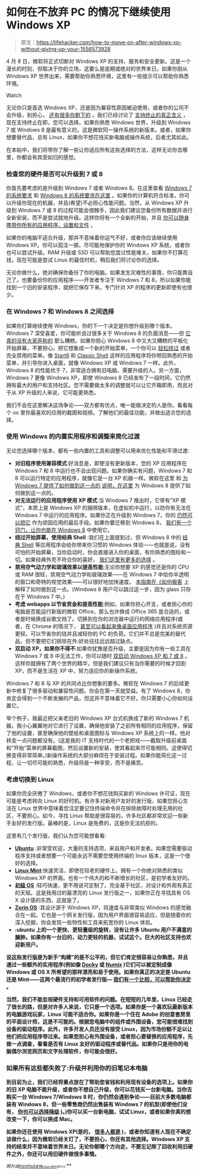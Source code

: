 # 如何在不放弃 PC 的情况下继续使用 Windows XP

> 原文：<https://lifehacker.com/how-to-move-on-after-windows-xp-without-giving-up-your-1556573928>

4 月 8 日，微软将正式切断对 Windows XP 的支持、服务和安全更新。这是一个漫长的时刻，但取决于你的立场，这要么是逾期或绝对的世界末日。如果你刚从 Windows XP 世界出来，需要帮助你熟悉环境，这里有一些提示可以帮助你熟悉环境。

Watch

无论你只是首选 Windows XP，还是因为兼容性原因被迫使用，或者你的公司不会升级，别担心， [还有很多你剩下的](http://techcrunch.com/2014/04/02/discontinued-windowsxp-still-no-2-desktop-os-after-windows7-windows-8-lagging-far-behind/) 。我们已经讨论了 [支持终止的真正含义](http://lifehacker.com/what-should-i-do-with-my-old-windows-xp-laptop-493108508/all) ，现在支持终止在即，您可以选择。如果你熟悉 Windows 世界，升级到 Windows 7 或 Windows 8 是最有意义的，这是微软同一操作系统的新版本。或者，如果你想要替代品，总有 Linux，如果你不想花钱买新电脑或操作系统，后者尤其如此。

在本帖中，我们将带你了解一些让你适应所有这些选择的方法，这样无论你去哪里，你都会有宾至如归的感觉。

### 检查您的硬件是否可以升级到 7 或 8

你首先要考虑的是升级到 Windows 7 或者 Windows 8。在这里查看 [Windows 7 的系统要求](http://windows.microsoft.com/en-us/windows7/products/system-requirements) 和 [Windows 8 的系统要求在这里](http://windows.microsoft.com/en-us/windows-8/system-requirements) 。如果你的计算机符合标准，你可以升级你现在的机器，并且(希望)不必担心性能问题。当然，从 Windows XP 升级到 Windows 7 或 8 的过程可能会很棘手，因此我们建议您备份所有数据并进行全新安装，而不是尝试就地升级。这样你将有一个全新的开始，并且 [你可以随身携带你所有的应用程序、设置和文件](https://lifehacker.com/how-to-do-a-clean-install-of-windows-without-losing-you-5983652) 。

如果你的电脑不适合升级，那并不意味着你运气不好，或者你应该继续使用 Windows XP。你可以孤注一掷，尽可能地保护你的 Windows XP 系统，或者你也可以尝试升级。RAM 升级或 SSD 可以帮助您度过性能难关。如果你不打算花钱，现在可能是尝试 Linux 的最佳时机，稍后我们将讨论你的选择。

无论你做什么，绝对确保你备份了你的电脑。如果发生灾难性的事情，你只能靠自己了。也要备份你的应用程序——开发者专注于 Windows 7 和 8，所以如果你能找到一个旧的安装程序，就把它保存下来。专门针对 XP 的程序的更新即使有也很少。

### 在 Windows 7 和 Windows 8 之间选择

如果你打算继续使用 Windows，你的下一个决定是你想升级到哪个版本。Windows 7 深受喜爱，你可能听说过很多关于 Windows 8 的负面消息——但 [它真的没有大家声称的](https://lifehacker.com/why-does-everyone-hate-windows-8-should-i-upgrade-5955229) 那么糟糕。如果你担心 Windows 8 中又大又糟糕的平板化开始屏幕，不要担心。把它想象成一个新的开始菜单，一个你可以 [轻松绕过](http://lifehacker.com/how-to-bring-the-start-menu-back-in-windows-8-5955089) 或者完全禁用的菜单。像 [Start8](http://www.stardock.com/products/start8/) 和 [Classic Shell](http://www.classicshell.net/) 这样的应用程序将你带回熟悉的开始菜单，并引导你进入桌面，就像 Windows XP 或 Windows 7 一样。此外，Windows 8 的性能优于 7，非常适合拥有旧电脑、需要升级的人。另一方面，Windows 7 更像 Windows XP，即使 Windows 8 已经发布了一段时间，它仍然拥有最大的用户和支持社区。您不需要做太多的调整就可以让它开箱即用，而且对于从 XP 升级的人来说，它可能更熟悉。

我们不会在这里解决这场争论——双方都有优点，唯一能做决定的人是你。看看每个 os 里你最喜欢的应用的截图和视频。了解他们的最佳功能，并做出适合您的选择。

### 使用 Windows 的内置实用程序和调整来简化过渡

无论您选择哪个版本，都有一些内置的工具和调整可以用来优化性能和平滑过渡:

*   **对旧程序使用兼容模式**:好消息是，即使没有更新版本，您的 XP 应用程序在 Windows 7 和 8 中运行也不会出现问题。如果你确实有问题，Windows 7 和 8 可以运行特定的应用程序，就像它是一台 XP 机器一样。微软在这里 和 [为 Windows 7 提供了如何做到这一点的](http://windows.microsoft.com/en-us/windows-8/older-programs-compatible-version-windows) [说明，在这里](http://windows.microsoft.com/en-us/windows/make-older-programs-run#1TC=windows-7) 为 Windows 8 提供了如何做到这一点的。
*   **对无法运行的应用程序使用 XP 模式**:当 Windows 7 推出时，它带有“XP 模式”，本质上是 Windows XP 的捆绑版本，在虚拟机中运行，以防你有无法在 Windows 7 中运行的应用程序。如果你正在升级到 Windows 7，你的 [仍然可以把它](http://windows.microsoft.com/en-US/windows7/install-and-use-windows-xp-mode-in-windows-7) 作为顽固应用的最后手段。如果你要迁移到 Windows 8， [我们有一个窍门，让你也能在 Windows 8](https://lifehacker.com/how-to-run-windows-xp-for-free-in-windows-8-5965889) 中使用它。
*   **绕过开始屏幕，使用经典 Shell** :我们在上面提到过，但 Windows 8 中的 [经典 Shell](http://www.classicshell.net/) 等应用程序会给你带来你习惯的 Windows 体验——也就是说，没有可怕的开始屏幕，当你启动时，你会直接进入你的桌面，有你熟悉的图标和一切。如果经典外壳不符合你的喜好， [我们这里有更多的选择](http://lifehacker.com/how-to-bring-the-start-menu-back-in-windows-8-5955089) 。
*   **禁用空气动力学和玻璃效果以提高性能**:无论你想要 XP 的感觉还是你的 CPU 或 RAM 很轻，禁用空气动力学和玻璃效果——在 Windows 7 中给你半透明的窗口和奇特的视觉效果——可以很好地加快速度。 [本指南在《如何极客](http://www.howtogeek.com/howto/windows-vista/disable-aero-on-windows-vista/) 上解释了如何做到这一点。(Windows 8 用户可以跳过这一步，因为 glass 只存在于 Windows 7 中。)
*   **考虑 webapps 以节省资金和提高性能**:例如，如果你担心开支，或者担心你的电脑是否能运行新版的微软 Office，那么也许换成 Office 365 是合适的，或者是时候换成谷歌文档了。切换到在你的浏览器中运行的网络应用程序(或者，在 Chrome 的情况下， [甚至可以看起来像桌面应用程序](http://lifehacker.com/new-chrome-apps-run-on-your-desktop-offline-and-outsid-1258080268) )并且对系统资源更轻，可以节省你的钱并且减轻你的 PC 的负荷。它们并不总是完美的替代品，但不要把它们排除在外:好处往往远远超过缺点。
*   **双启动 XP，如果你不得不**:如果你犹豫是否升级，主要是因为你有一些工具在 Windows 7 或 8 中无法工作，你可以随时 [双启动 Windows XP 和 7 或 8](http://lifehacker.com/how-to-dual-boot-windows-7-with-xp-or-vista-5126781) 。这样你就拥有了两个世界的精华，但是我们建议只有当你需要的时候才回到 XP，而不是生活在 XP 中，努力适应你的新操作系统。

Windows 7 和 8 与 XP 的共同点比你想象的要多。微软在 Windows 7 的后续更新中修复了很多驱动和兼容性问题。你会在第一天就受益。有了 Windows 8，你肯定会得到一个不断发展的产品，但这并不意味着它不好。你只需要小心你如何设置它。

举个例子，我最近把父亲老旧的 Windows XP 台式机换成了新的 Windows 7 机器。我小心翼翼地对它进行了设置，确保他安装了之前所有相同的应用程序，保留了他的设置，甚至确保他的壁纸和桌面图标与 Windows XP 系统上的一样。他对转变一点问题都没有。(这是我的 IT 支持时代的一个老把戏——截取升级前桌面和“开始”菜单的屏幕截图，然后设置新的安装，使其看起来尽可能相同。这使得切换变得非常简单。)新操作系统的大部分麻烦在于安装过程。如果你能简化这一过程，让一切尽可能的熟悉，升级将是一种享受，而不是痛苦。

### 考虑切换到 Linux

如果你完全厌倦了 Windows，或者你不想花钱购买新的 Windows 许可证，现在可能是考虑转向 Linux 的好时机。有许多对新用户友好的发行版，如果您担心生活在 Linux 世界中意味着您注定要记住终端命令并在排除故障时处理无用的社区，不要担心。如今，寻找 Linux 帮助是很容易的，许多社区都非常欢迎一些新手友好的发行版。最棒的是，Linux 是免费的，这是你无法抗拒的。

这里有几个发行版，我们认为您可能想看看:

*   [**Ubuntu**](http://www.ubuntu.com/) :非常受欢迎，大量的支持选项，来自用户和开发者。如果您需要驱动程序支持或者想要一个可能永远不需要您使用终端的 linux 版本，这是一个很好的选择。
*   [**Linux Mint**](http://www.linuxmint.com/):快速灵活，即使在较老的硬件上。拥有一个你绝对熟悉的类似 Windows XP 的界面。也有一个伟大的和不断增长的社区，是初学者友好的。
*   [**初级 OS**](http://elementaryos.org/) :轻巧快速，更不用说可定制了。完全基于社区，对设计和外观有真正的天赋。这是我用过的最漂亮的 Linux 发行版之一，如果你正在寻找具有 OS X 设计感的东西，这就是了。
*   [**Zorin OS**](http://zorin-os.com/) :其设计源于 Windows XP，将速度与非常类似 Windows 的感觉融合在一起。它也是一个网关发行版，因为用户界面很容易适应，但是随着你的深入挖掘，你会发现一些特性和工具来拓宽你的 Linux 体验。
*   [](http://lubuntu.net/)**:ubuntu 上的一个更快、更轻量级的旋转，没有让许多 Ubuntu 用户不满意的臃肿。如果你有一台旧的，动力更轻的机器，试试这个。巨大的社区支持也欢迎新用户。**

**说这些发行版是为新手“构建”的是不公平的，但它们肯定很容易让你熟悉，并且通过一些额外的实用程序(例如像 [Docky](http://wiki.go-docky.com/index.php?title=Welcome_to_the_Docky_wiki) 或 [Numix](http://numixproject.org/) )它们可以被定制成像 Windows 或 OS X 所希望的那样漂亮和易于使用。如果你真正的决定是 Ubuntu 还是 Mint——这两个最流行的初学者发行版— [我们有一个比较，可以帮助你决定](https://lifehacker.com/ubuntu-vs-mint-which-linux-distro-is-better-for-begin-5993297) 。**

**当然，我们不能忽视硬件支持和可用软件的问题。在短短的几年里，Linux 已经走了很长的路，但是对许多人来说，它只是一个选项。如果你是一个喜欢玩最新版本的电脑游戏玩家，Linux 可能不适合你。如果你是一个住在 Adobe 的创意套房里的平面设计师，这是不可能的。根据您电脑中的组件或外围设备，您可能很难找到设备的驱动程序。此外，许多开发人员还没有接受 Linux，因为市场份额不足以让他们把应用程序带过来。如果您担心有外围设备，或者担心要替换的应用程序，先做一点调查，看看是否有 Linux 友好的驱动程序或替代品。如果你只是用你的电脑偶尔浏览网页和文字处理软件，你可能会很好。**

### **如果所有这些都失败了:升级并利用你的旧笔记本电脑**

**到目前为止，我们已经将重点放在了帮助您省钱和利用现有设备的选项上。如果你的旧 XP 电脑不能升级，或者你不想自己升级，你可以花钱买一台新电脑。当你去购买一台 Windows 7/Windows 8 时，你仍然会遇到争论——目前大多数电脑都装有 Windows 8，但一些零售商仍然出售装有 Windows 7 的机型(即使他们没有， [你也可以选择降级](https://lifehacker.com/downgrade-your-new-windows-8-computer-to-windows-7-for-5974318) )。)你可以买一台新电脑，试试 Linux，或者如果你真的想改变一下，你可以换成 Mac。**

**如果你还在使用 Windows XP(是的， [很多人都是](http://thenextweb.com/microsoft/2014/04/01/windows-7-outgains-windows-8-8-1-market-share-windows-xp-still-27/?) )，或者你知道有人现在不确定该做什么，因为微软已经关灯了，不要担心，你还有其他选择。Windows XP 支持的结束并不意味着世界末日。无论你朝哪个方向走，不要忘记除了回收利用旧硬件之外，你还可以用旧硬件做很多事情。**

***<small>照片由</small>*[*<small>trenttsd</small>*](https://www.flickr.com/photos/84335369@N00/3325683561)*<small></small>*<small>[*<small>皮特</small>*](https://www.flickr.com/photos/comedynose/4905882180)*<small></small>*<small>[*<small>Linux Mint</small>*](http://www.linuxmint.com/)*<small>和<small>T51】</small></small>*</small></small>**

**<small><small></small></small>**